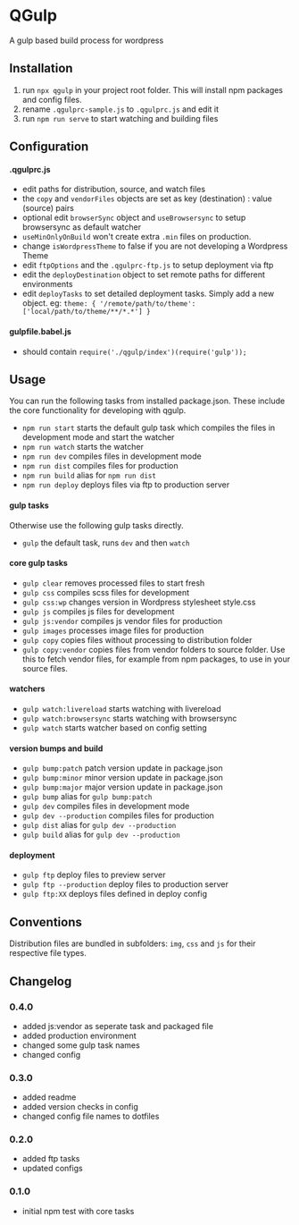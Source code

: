 # QGulp

A gulp based build process for wordpress


## Installation
  1. run `npx qgulp` in your project root folder. This will install npm packages and config files.
  2. rename `.qgulprc-sample.js` to `.qgulprc.js` and edit it
  3. run `npm run serve` to start watching and building files



## Configuration

#### .qgulprc.js

  * edit paths for distribution, source, and watch files
  * the `copy` and `vendorFiles` objects are set as key (destination) : value (source) pairs
  * optional edit `browserSync` object and `useBrowsersync` to setup browsersync as default watcher
  * `useMinOnlyOnBuild` won't create extra `.min` files on production.
  * change `isWordpressTheme` to false if you are not developing a Wordpress Theme
  * edit `ftpOptions` and the `.qgulprc-ftp.js` to setup deployment via ftp
  * edit the `deployDestination` object to set remote paths for different environments
  * edit `deployTasks` to set detailed deployment tasks. Simply add a new object. eg: `theme: { '/remote/path/to/theme': ['local/path/to/theme/**/*.*'] }`

#### gulpfile.babel.js

  * should contain `require('./qgulp/index')(require('gulp'));`

## Usage

You can run the following tasks from installed package.json. These include the core functionality for developing with qgulp.

  * `npm run start` starts the default gulp task which compiles the files in development mode and start the watcher
  * `npm run watch` starts the watcher
  * `npm run dev` compiles files in development mode
  * `npm run dist` compiles files for production
  * `npm run build` alias for `npm run dist`
  * `npm run deploy` deploys files via ftp to production server

#### gulp tasks

Otherwise use the following gulp tasks directly.

  * `gulp` the default task, runs `dev` and then `watch`

#### core gulp tasks
  * `gulp clear` removes processed files to start fresh
  * `gulp css` compiles scss files for development
  * `gulp css:wp` changes version in Wordpress stylesheet style.css
  * `gulp js` compiles js files for development
  * `gulp js:vendor` compiles js vendor files for production
  * `gulp images` processes image files for production
  * `gulp copy` copies files without processing to distribution folder
  * `gulp copy:vendor` copies files from vendor folders to source folder. Use this to fetch vendor files, for example from npm packages, to use in your source files.

#### watchers
  * `gulp watch:livereload` starts watching with livereload
  * `gulp watch:browsersync` starts watching with browsersync
  * `gulp watch` starts watcher based on config setting

#### version bumps and build
  * `gulp bump:patch` patch version update in package.json
  * `gulp bump:minor` minor version update in package.json
  * `gulp bump:major` major version update in package.json
  * `gulp bump` alias for `gulp bump:patch`
  * `gulp dev` compiles files in development mode
  * `gulp dev --production` compiles files for production
  * `gulp dist` alias for `gulp dev --production`
  * `gulp build` alias for `gulp dev --production`

#### deployment
  * `gulp ftp` deploy files to preview server
  * `gulp ftp --production` deploy files to production server
  * `gulp ftp:XX` deploys files defined in deploy config


## Conventions

Distribution files are bundled in subfolders: `img`, `css` and `js` for their respective file types.


## Changelog

### 0.4.0
  * added js:vendor as seperate task and packaged file
  * added production environment
  * changed some gulp task names
  * changed config

### 0.3.0
  * added readme
  * added version checks in config
  * changed config file names to dotfiles

### 0.2.0
  * added ftp tasks
  * updated configs

### 0.1.0
  * initial npm test with core tasks
